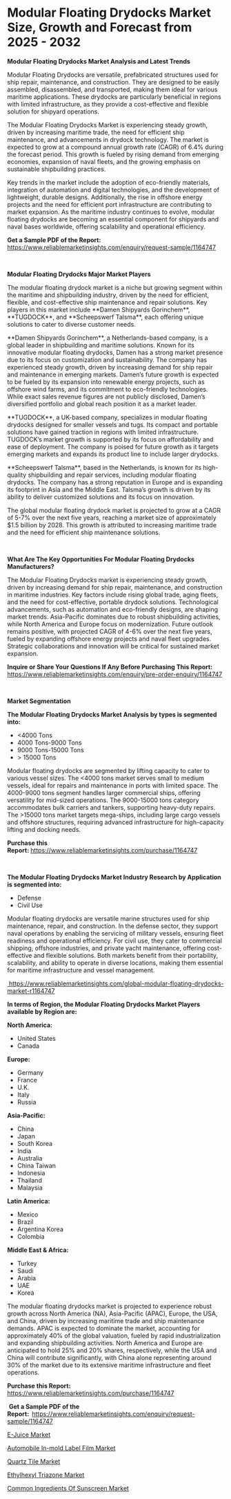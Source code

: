 <p><h1>Modular Floating Drydocks Market Size, Growth and Forecast from 2025 - 2032</h1></p><p><strong>Modular Floating Drydocks Market Analysis and Latest Trends</strong></p>
<p><p>Modular Floating Drydocks are versatile, prefabricated structures used for ship repair, maintenance, and construction. They are designed to be easily assembled, disassembled, and transported, making them ideal for various maritime applications. These drydocks are particularly beneficial in regions with limited infrastructure, as they provide a cost-effective and flexible solution for shipyard operations.</p><p>The Modular Floating Drydocks Market is experiencing steady growth, driven by increasing maritime trade, the need for efficient ship maintenance, and advancements in drydock technology. The market is expected to grow at a compound annual growth rate (CAGR) of 6.4% during the forecast period. This growth is fueled by rising demand from emerging economies, expansion of naval fleets, and the growing emphasis on sustainable shipbuilding practices.</p><p>Key trends in the market include the adoption of eco-friendly materials, integration of automation and digital technologies, and the development of lightweight, durable designs. Additionally, the rise in offshore energy projects and the need for efficient port infrastructure are contributing to market expansion. As the maritime industry continues to evolve, modular floating drydocks are becoming an essential component for shipyards and naval bases worldwide, offering scalability and operational efficiency.</p></p>
<p><strong>Get a Sample PDF of the Report:&nbsp;</strong> <a href="https://www.reliablemarketinsights.com/enquiry/request-sample/1164747?utm_campaign=1994&utm_medium=2&utm_source=Github&utm_content=ia&utm_term=23012025&utm_id=modular-floating-drydocks">https://www.reliablemarketinsights.com/enquiry/request-sample/1164747</a></p>
<p>&nbsp;</p>
<p><strong>Modular Floating Drydocks Major Market Players</strong></p>
<p><p>The modular floating drydock market is a niche but growing segment within the maritime and shipbuilding industry, driven by the need for efficient, flexible, and cost-effective ship maintenance and repair solutions. Key players in this market include **Damen Shipyards Gorinchem**, **TUGDOCK**, and **Scheepswerf Talsma**, each offering unique solutions to cater to diverse customer needs.</p><p>**Damen Shipyards Gorinchem**, a Netherlands-based company, is a global leader in shipbuilding and maritime solutions. Known for its innovative modular floating drydocks, Damen has a strong market presence due to its focus on customization and sustainability. The company has experienced steady growth, driven by increasing demand for ship repair and maintenance in emerging markets. Damen’s future growth is expected to be fueled by its expansion into renewable energy projects, such as offshore wind farms, and its commitment to eco-friendly technologies. While exact sales revenue figures are not publicly disclosed, Damen’s diversified portfolio and global reach position it as a market leader.</p><p>**TUGDOCK**, a UK-based company, specializes in modular floating drydocks designed for smaller vessels and tugs. Its compact and portable solutions have gained traction in regions with limited infrastructure. TUGDOCK’s market growth is supported by its focus on affordability and ease of deployment. The company is poised for future growth as it targets emerging markets and expands its product line to include larger drydocks.</p><p>**Scheepswerf Talsma**, based in the Netherlands, is known for its high-quality shipbuilding and repair services, including modular floating drydocks. The company has a strong reputation in Europe and is expanding its footprint in Asia and the Middle East. Talsma’s growth is driven by its ability to deliver customized solutions and its focus on innovation.</p><p>The global modular floating drydock market is projected to grow at a CAGR of 5-7% over the next five years, reaching a market size of approximately $1.5 billion by 2028. This growth is attributed to increasing maritime trade and the need for efficient ship maintenance solutions.</p></p>
<p>&nbsp;</p>
<p><strong>What Are The Key Opportunities For Modular Floating Drydocks Manufacturers?</strong></p>
<p><p>The Modular Floating Drydocks market is experiencing steady growth, driven by increasing demand for ship repair, maintenance, and construction in maritime industries. Key factors include rising global trade, aging fleets, and the need for cost-effective, portable drydock solutions. Technological advancements, such as automation and eco-friendly designs, are shaping market trends. Asia-Pacific dominates due to robust shipbuilding activities, while North America and Europe focus on modernization. Future outlook remains positive, with projected CAGR of 4-6% over the next five years, fueled by expanding offshore energy projects and naval fleet upgrades. Strategic collaborations and innovation will be critical for sustained market expansion.</p></p>
<p><strong>Inquire or Share Your Questions If Any Before Purchasing This Report:</strong> <a href="https://www.reliablemarketinsights.com/enquiry/pre-order-enquiry/1164747?utm_campaign=1994&utm_medium=2&utm_source=Github&utm_content=ia&utm_term=23012025&utm_id=modular-floating-drydocks">https://www.reliablemarketinsights.com/enquiry/pre-order-enquiry/1164747</a></p>
<p>&nbsp;</p>
<p><strong>Market Segmentation</strong></p>
<p><strong>The Modular Floating Drydocks Market Analysis by types is segmented into:</strong></p>
<p><ul><li><4000 Tons</li><li>4000 Tons-9000 Tons</li><li>9000 Tons-15000 Tons</li><li>> 15000 Tons</li></ul></p>
<p><p>Modular floating drydocks are segmented by lifting capacity to cater to various vessel sizes. The <4000 tons market serves small to medium vessels, ideal for repairs and maintenance in ports with limited space. The 4000-9000 tons segment handles larger commercial ships, offering versatility for mid-sized operations. The 9000-15000 tons category accommodates bulk carriers and tankers, supporting heavy-duty repairs. The >15000 tons market targets mega-ships, including large cargo vessels and offshore structures, requiring advanced infrastructure for high-capacity lifting and docking needs.</p></p>
<p><strong>Purchase this Report:&nbsp;</strong><a href="https://www.reliablemarketinsights.com/purchase/1164747?utm_campaign=1994&utm_medium=2&utm_source=Github&utm_content=ia&utm_term=23012025&utm_id=modular-floating-drydocks">https://www.reliablemarketinsights.com/purchase/1164747</a></p>
<p>&nbsp;</p>
<p><strong>The Modular Floating Drydocks Market Industry Research by Application is segmented into:</strong></p>
<p><ul><li>Defense</li><li>Civil Use</li></ul></p>
<p><p>Modular floating drydocks are versatile marine structures used for ship maintenance, repair, and construction. In the defense sector, they support naval operations by enabling the servicing of military vessels, ensuring fleet readiness and operational efficiency. For civil use, they cater to commercial shipping, offshore industries, and private yacht maintenance, offering cost-effective and flexible solutions. Both markets benefit from their portability, scalability, and ability to operate in diverse locations, making them essential for maritime infrastructure and vessel management.</p></p>
<p><a href="https://www.reliablemarketinsights.com/global-modular-floating-drydocks-market-r1164747?utm_campaign=1994&utm_medium=2&utm_source=Github&utm_content=ia&utm_term=23012025&utm_id=modular-floating-drydocks">&nbsp;https://www.reliablemarketinsights.com/global-modular-floating-drydocks-market-r1164747</a></p>
<p><strong>In terms of Region, the Modular Floating Drydocks Market Players available by Region are:</strong></p>
<p>
    <p> <strong> North America: </strong>
        <ul>
            <li>United States</li>
            <li>Canada</li>
        </ul>
        </p> 
    <p> <strong> Europe: </strong>
        <ul>
            <li>Germany</li>
            <li>France</li>
            <li>U.K.</li>
            <li>Italy</li>
            <li>Russia</li>
        </ul>
        </p> 
    <p> <strong> Asia-Pacific: </strong>
        <ul>
            <li>China</li>
            <li>Japan</li>
            <li>South Korea</li>
            <li>India</li>
            <li>Australia</li>
            <li>China Taiwan</li>
            <li>Indonesia</li>
            <li>Thailand</li>
            <li>Malaysia</li>
        </ul>
        </p> 
    <p> <strong> Latin America: </strong>
        <ul>
            <li>Mexico</li>
            <li>Brazil</li>
            <li>Argentina Korea</li>
            <li>Colombia</li>
        </ul>
        </p> 
    <p> <strong> Middle East & Africa: </strong>
        <ul>
            <li>Turkey</li>
            <li>Saudi</li>
            <li>Arabia</li>
            <li>UAE</li>
            <li>Korea</li>
        </ul>
    </p>
    </p>
<p><p>The modular floating drydocks market is projected to experience robust growth across North America (NA), Asia-Pacific (APAC), Europe, the USA, and China, driven by increasing maritime trade and ship maintenance demands. APAC is expected to dominate the market, accounting for approximately 40% of the global valuation, fueled by rapid industrialization and expanding shipbuilding activities. North America and Europe are anticipated to hold 25% and 20% shares, respectively, while the USA and China will contribute significantly, with China alone representing around 30% of the market due to its extensive maritime infrastructure and fleet operations.</p></p>
<p><strong>Purchase this Report: </strong><a href="https://www.reliablemarketinsights.com/purchase/1164747?utm_campaign=1994&utm_medium=2&utm_source=Github&utm_content=ia&utm_term=23012025&utm_id=modular-floating-drydocks">https://www.reliablemarketinsights.com/purchase/1164747</a></p>
<p>&nbsp;<strong>Get a Sample PDF of the Report:&nbsp;&nbsp;</strong><a href="https://www.reliablemarketinsights.com/enquiry/request-sample/1164747?utm_campaign=1994&utm_medium=2&utm_source=Github&utm_content=ia&utm_term=23012025&utm_id=modular-floating-drydocks">https://www.reliablemarketinsights.com/enquiry/request-sample/1164747</a></p>
<p><strong></strong></p>
<p><p><a href="https://www.linkedin.com/pulse/sales-channel-penetration-analysis-e-juice-market-future-tw5nc?utm_campaign=1994&utm_medium=2&utm_source=Github&utm_content=ia&utm_term=23012025&utm_id=modular-floating-drydocks">E-Juice Market</a></p><p><a href="https://www.linkedin.com/pulse/automobile-in-mold-label-film-market-size-growing-cagr-124-cjoue?utm_campaign=1994&utm_medium=2&utm_source=Github&utm_content=ia&utm_term=23012025&utm_id=modular-floating-drydocks">Automobile In-mold Label Film Market</a></p><p><a href="https://www.linkedin.com/pulse/revenue-market-trends-quartz-tile-projected-5-cagr-from-u536e?utm_campaign=1994&utm_medium=2&utm_source=Github&utm_content=ia&utm_term=23012025&utm_id=modular-floating-drydocks">Quartz Tile Market</a></p><p><a href="https://www.linkedin.com/pulse/ethylhexyl-triazone-market-growth-outlook-projected-cagr-bo1cf?utm_campaign=1994&utm_medium=2&utm_source=Github&utm_content=ia&utm_term=23012025&utm_id=modular-floating-drydocks">Ethylhexyl Triazone Market</a></p><p><a href="https://www.linkedin.com/pulse/common-ingredients-sunscreen-market-analysis-future-growth-7ac3f?utm_campaign=1994&utm_medium=2&utm_source=Github&utm_content=ia&utm_term=23012025&utm_id=modular-floating-drydocks">Common Ingredients Of Sunscreen Market</a></p></p>